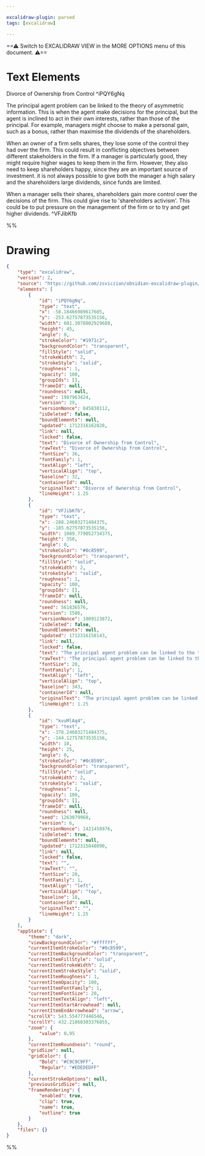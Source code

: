 ```yaml
---

excalidraw-plugin: parsed
tags: [excalidraw]

---
```

==⚠  Switch to EXCALIDRAW VIEW in the MORE OPTIONS menu of this document. ⚠==


# Text Elements
Divorce of Ownership from Control ^iPQY6gNq

The principal agent problem can be linked to the theory of asymmetric information. This is when the agent
make decisions for the principal, but the agent is inclined to act in their own interests, rather than those
of the principal. For example, managers might choose to make a personal gain, such as a bonus, rather
than maximise the dividends of the shareholders.

When an owner of a firm sells shares, they lose some of the control they had over the firm. This could
result in conflicting objectives between different stakeholders in the firm. If a manager is particularly good,
they might require higher wages to keep them in the firm. However, they also need to keep shareholders happy,
since they are an important source of investment. it is not always possible to give both the manager a high
salary and the shareholders large dividends, since funds are limited.

When a manager sells their shares, shareholders gain more control over the decisions of the firm. This could
give rise to 'shareholders activism'. This could be to put pressure on the management of the firm or to try
and get higher dividends. ^VFJibKfb

%%
# Drawing
```json
{
	"type": "excalidraw",
	"version": 2,
	"source": "https://github.com/zsviczian/obsidian-excalidraw-plugin/releases/tag/2.0.3",
	"elements": [
		{
			"id": "iPQY6gNq",
			"type": "text",
			"x": -58.18466989617605,
			"y": -253.62757873535156,
			"width": 601.3078002929688,
			"height": 45,
			"angle": 0,
			"strokeColor": "#1971c2",
			"backgroundColor": "transparent",
			"fillStyle": "solid",
			"strokeWidth": 2,
			"strokeStyle": "solid",
			"roughness": 1,
			"opacity": 100,
			"groupIds": [],
			"frameId": null,
			"roundness": null,
			"seed": 1907963424,
			"version": 29,
			"versionNonce": 845830112,
			"isDeleted": false,
			"boundElements": null,
			"updated": 1712316162828,
			"link": null,
			"locked": false,
			"text": "Divorce of Ownership from Control",
			"rawText": "Divorce of Ownership from Control",
			"fontSize": 36,
			"fontFamily": 1,
			"textAlign": "left",
			"verticalAlign": "top",
			"baseline": 32,
			"containerId": null,
			"originalText": "Divorce of Ownership from Control",
			"lineHeight": 1.25
		},
		{
			"id": "VFJibKfb",
			"type": "text",
			"x": -288.24603271484375,
			"y": -185.62757873535156,
			"width": 1089.779052734375,
			"height": 350,
			"angle": 0,
			"strokeColor": "#0c8599",
			"backgroundColor": "transparent",
			"fillStyle": "solid",
			"strokeWidth": 2,
			"strokeStyle": "solid",
			"roughness": 1,
			"opacity": 100,
			"groupIds": [],
			"frameId": null,
			"roundness": null,
			"seed": 561836576,
			"version": 1586,
			"versionNonce": 1009123872,
			"isDeleted": false,
			"boundElements": null,
			"updated": 1712316158143,
			"link": null,
			"locked": false,
			"text": "The principal agent problem can be linked to the theory of asymmetric information. This is when the agent\nmake decisions for the principal, but the agent is inclined to act in their own interests, rather than those\nof the principal. For example, managers might choose to make a personal gain, such as a bonus, rather\nthan maximise the dividends of the shareholders.\n\nWhen an owner of a firm sells shares, they lose some of the control they had over the firm. This could\nresult in conflicting objectives between different stakeholders in the firm. If a manager is particularly good,\nthey might require higher wages to keep them in the firm. However, they also need to keep shareholders happy,\nsince they are an important source of investment. it is not always possible to give both the manager a high\nsalary and the shareholders large dividends, since funds are limited.\n\nWhen a manager sells their shares, shareholders gain more control over the decisions of the firm. This could\ngive rise to 'shareholders activism'. This could be to put pressure on the management of the firm or to try\nand get higher dividends.",
			"rawText": "The principal agent problem can be linked to the theory of asymmetric information. This is when the agent\nmake decisions for the principal, but the agent is inclined to act in their own interests, rather than those\nof the principal. For example, managers might choose to make a personal gain, such as a bonus, rather\nthan maximise the dividends of the shareholders.\n\nWhen an owner of a firm sells shares, they lose some of the control they had over the firm. This could\nresult in conflicting objectives between different stakeholders in the firm. If a manager is particularly good,\nthey might require higher wages to keep them in the firm. However, they also need to keep shareholders happy,\nsince they are an important source of investment. it is not always possible to give both the manager a high\nsalary and the shareholders large dividends, since funds are limited.\n\nWhen a manager sells their shares, shareholders gain more control over the decisions of the firm. This could\ngive rise to 'shareholders activism'. This could be to put pressure on the management of the firm or to try\nand get higher dividends.",
			"fontSize": 20,
			"fontFamily": 1,
			"textAlign": "left",
			"verticalAlign": "top",
			"baseline": 343,
			"containerId": null,
			"originalText": "The principal agent problem can be linked to the theory of asymmetric information. This is when the agent\nmake decisions for the principal, but the agent is inclined to act in their own interests, rather than those\nof the principal. For example, managers might choose to make a personal gain, such as a bonus, rather\nthan maximise the dividends of the shareholders.\n\nWhen an owner of a firm sells shares, they lose some of the control they had over the firm. This could\nresult in conflicting objectives between different stakeholders in the firm. If a manager is particularly good,\nthey might require higher wages to keep them in the firm. However, they also need to keep shareholders happy,\nsince they are an important source of investment. it is not always possible to give both the manager a high\nsalary and the shareholders large dividends, since funds are limited.\n\nWhen a manager sells their shares, shareholders gain more control over the decisions of the firm. This could\ngive rise to 'shareholders activism'. This could be to put pressure on the management of the firm or to try\nand get higher dividends.",
			"lineHeight": 1.25
		},
		{
			"id": "kvuMlAq4",
			"type": "text",
			"x": -378.24603271484375,
			"y": -144.12757873535156,
			"width": 10,
			"height": 25,
			"angle": 0,
			"strokeColor": "#0c8599",
			"backgroundColor": "transparent",
			"fillStyle": "solid",
			"strokeWidth": 2,
			"strokeStyle": "solid",
			"roughness": 1,
			"opacity": 100,
			"groupIds": [],
			"frameId": null,
			"roundness": null,
			"seed": 1263079968,
			"version": 6,
			"versionNonce": 1421458976,
			"isDeleted": true,
			"boundElements": null,
			"updated": 1712315848090,
			"link": null,
			"locked": false,
			"text": "",
			"rawText": "",
			"fontSize": 20,
			"fontFamily": 1,
			"textAlign": "left",
			"verticalAlign": "top",
			"baseline": 18,
			"containerId": null,
			"originalText": "",
			"lineHeight": 1.25
		}
	],
	"appState": {
		"theme": "dark",
		"viewBackgroundColor": "#ffffff",
		"currentItemStrokeColor": "#0c8599",
		"currentItemBackgroundColor": "transparent",
		"currentItemFillStyle": "solid",
		"currentItemStrokeWidth": 2,
		"currentItemStrokeStyle": "solid",
		"currentItemRoughness": 1,
		"currentItemOpacity": 100,
		"currentItemFontFamily": 1,
		"currentItemFontSize": 20,
		"currentItemTextAlign": "left",
		"currentItemStartArrowhead": null,
		"currentItemEndArrowhead": "arrow",
		"scrollX": 543.554777446546,
		"scrollY": 432.21860303376855,
		"zoom": {
			"value": 0.95
		},
		"currentItemRoundness": "round",
		"gridSize": null,
		"gridColor": {
			"Bold": "#C9C9C9FF",
			"Regular": "#EDEDEDFF"
		},
		"currentStrokeOptions": null,
		"previousGridSize": null,
		"frameRendering": {
			"enabled": true,
			"clip": true,
			"name": true,
			"outline": true
		}
	},
	"files": {}
}
```
%%